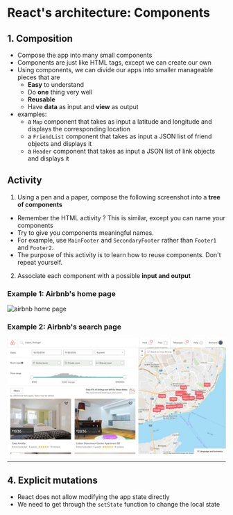 # React's architecture: Components

## 1. Composition

* Compose the app into many small components
* Components are just like HTML tags, except we can create our own
* Using components, we can divide our apps into smaller manageable pieces that are
  * **Easy** to understand
  * Do **one** thing very well
  * **Reusable**
  * Have **data** as input and **view** as output
* examples:
  * a `Map` component that takes as input a latitude and longitude and displays the corresponding location
  * a `FriendList` component that takes as input a JSON list of friend objects and displays it
  * a `Header` component that takes as input a JSON list of link objects and displays it

## Activity

1. Using a pen and a paper, compose the following screenshot into a **tree of components**
  * Remember the HTML activity ? This is similar, except you can name your components
  * Try to give you components meaningful names.
  * For example, use `MainFooter` and `SecondaryFooter` rather than `Footer1` and `Footer2`.
  * The purpose of this activity is to learn how to reuse components. Don't repeat yourself.
2. Associate each component with a possible **input and output**

### Example 1: Airbnb's home page

  ![airbnb home page](img/airbnb-screenshot-home.png)

### Example 2: Airbnb's search page

  ![airbnb search page](img/airbnb-screenshot-search.jpg)



---

## 4. Explicit mutations

* React does not allow modifying the app state directly
* We need to get through the `setState` function to change the local state
